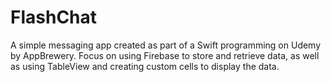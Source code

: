# FlashChat
A simple messaging app created as part of a Swift programming on Udemy by AppBrewery. Focus on using Firebase to store and retrieve data, as well as using TableView and creating custom cells to display the data.
